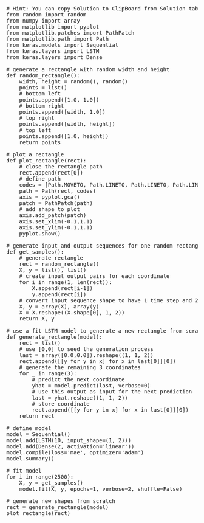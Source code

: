 <pre class="file" data-target="clipboard">
# Hint: You can copy Solution to ClipBoard from Solution tab in Step 5
from random import random
from numpy import array
from matplotlib import pyplot
from matplotlib.patches import PathPatch
from matplotlib.path import Path
from keras.models import Sequential
from keras.layers import LSTM
from keras.layers import Dense

# generate a rectangle with random width and height
def random_rectangle():
	width, height = random(), random()
	points = list()
	# bottom left
	points.append([1.0, 1.0])
	# bottom right
	points.append([width, 1.0])
	# top right
	points.append([width, height])
	# top left
	points.append([1.0, height])
	return points

# plot a rectangle
def plot_rectangle(rect):
	# close the rectangle path
	rect.append(rect[0])
	# define path
	codes = [Path.MOVETO, Path.LINETO, Path.LINETO, Path.LINETO, Path.CLOSEPOLY]
	path = Path(rect, codes)
	axis = pyplot.gca()
	patch = PathPatch(path)
	# add shape to plot
	axis.add_patch(patch)
	axis.set_xlim(-0.1,1.1)
	axis.set_ylim(-0.1,1.1)
	pyplot.show()

# generate input and output sequences for one random rectangle
def get_samples():
	# generate rectangle
	rect = random_rectangle()
	X, y = list(), list()
	# create input output pairs for each coordinate
	for i in range(1, len(rect)):
		X.append(rect[i-1])
		y.append(rect[i])
	# convert input sequence shape to have 1 time step and 2 features
	X, y = array(X), array(y)
	X = X.reshape((X.shape[0], 1, 2))
	return X, y

# use a fit LSTM model to generate a new rectangle from scratch
def generate_rectangle(model):
	rect = list()
	# use [0,0] to seed the generation process
	last = array([0.0,0.0]).reshape((1, 1, 2))
	rect.append([[y for y in x] for x in last[0]][0])
	# generate the remaining 3 coordinates
	for _ in range(3):
		# predict the next coordinate
		yhat = model.predict(last, verbose=0)
		# use this output as input for the next prediction
		last = yhat.reshape((1, 1, 2))
		# store coordinate
		rect.append([[y for y in x] for x in last[0]][0])
	return rect

# define model
model = Sequential()
model.add(LSTM(10, input_shape=(1, 2)))
model.add(Dense(2, activation='linear'))
model.compile(loss='mae', optimizer='adam')
model.summary()

# fit model
for i in range(2500):
	X, y = get_samples()
	model.fit(X, y, epochs=1, verbose=2, shuffle=False)

# generate new shapes from scratch
rect = generate_rectangle(model)
plot_rectangle(rect)
</pre>

